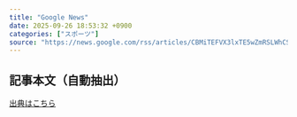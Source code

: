 ```yaml
---
title: "Google News"
date: 2025-09-26 18:53:32 +0900
categories: ["スポーツ"]
source: "https://news.google.com/rss/articles/CBMiTEFVX3lxTE5wZmRSLWhCSkN6bXVLTlpYdEszczNRYURydzNNekNFVXlrQ1hsbFJtRmk0NzM0akNJbzhQTllTR0RNaWhoOUVTLUxHUnQ?oc=5"
---
```


## 記事本文（自動抽出）
<body class="y0K44d EA71Tc" id="readabilityBody"></body>

[出典はこちら](https://news.google.com/rss/articles/CBMiTEFVX3lxTE5wZmRSLWhCSkN6bXVLTlpYdEszczNRYURydzNNekNFVXlrQ1hsbFJtRmk0NzM0akNJbzhQTllTR0RNaWhoOUVTLUxHUnQ?oc=5)
